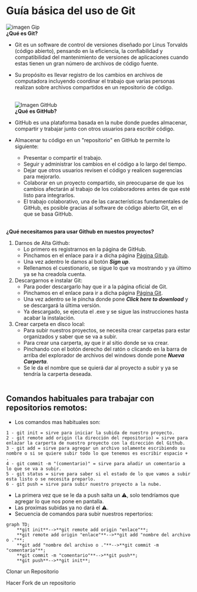 # Guía básica del uso de Git
 ![imagen Gip](https://upload.wikimedia.org/wikipedia/commons/thumb/e/e0/Git-logo.svg/250px-Git-logo.svg.png)  
**¿Qué es Git?**
  - Git es un software de control de versiones diseñado por Linus Torvalds (código abierto), pensando en la eficiencia, la confiabilidad y compatibilidad del mantenimiento de versiones de aplicaciones cuando estas tienen un gran número de archivos de código fuente.
  - Su propósito es llevar registro de los cambios en archivos de computadora incluyendo coordinar el trabajo que varias personas realizan sobre archivos compartidos en un repositorio de código.
    <br><br>

    ![Imagen GitHub](https://files.nachonacho.com/users/clbzfssd8006ho908duq44d5e/nn_1688808589954_1688808589316__1554417317973_github.png)  
**¿Qué es GitHub?**
-  GitHub es una plataforma basada en la nube donde puedes almacenar, compartir y trabajar junto con otros usuarios para escribir código.
-  Almacenar tu código en un "repositorio" en GitHub te permite lo siguiente:
    - Presentar o compartir el trabajo.
    - Seguir y administrar los cambios en el código a lo largo del tiempo.
    - Dejar que otros usuarios revisen el código y realicen sugerencias para mejorarlo.
    - Colaborar en un proyecto compartido, sin preocuparse de que los cambios afectarán al trabajo de los colaboradores antes de que esté listo para integrarlos.
    - El trabajo colaborativo, una de las características fundamentales de GitHub, es posible gracias al software de código abierto Git, en el que se basa GitHub.
<br><br>

**¿Qué necesitamos para usar Github en nuestos proyectos?**  
  1. Darnos de Alta Github:
     - Lo primero es registrarnos en la página de GitHub.
     - Pinchamos en el enlace para ir a dicha página [Página Gitub](https://github.com/).
     - Una vez adentro le damos al botón ***Sign up***.
     - Rellenamos el cuestionario, se sigue lo que va mostrando y ya último ya se ha creadola cuenta.
  2. Descargarnos e instalar Git:
     -  Para poder descargarlo hay que ir a la página oficial de Git.
     -  Pinchamos en el enlace para ir a dicha página [Página Git](https://git-scm.com/downloads/win).
     -  Una vez adentro se le pincha donde pone ***Click here to download*** y se descargará la última versión.
     -  Ya descargado, se ejecuta el .exe y se sigue las instrucciones hasta acabar la instalación.
  3. Crear carpeta en disco local:
     -  Para subir nuestros proyectos, se necesita crear carpetas para estar organizados y saber que se va a subir.
     -  Para crear una carperta, ay que ir al sitio donde se va crear.
     -  Pinchando con el botón derecho del ratón o clicando en la barra de arriba del explorador de archivos del windows donde pone ***Nueva Carperta***.
     -  Se le da el nombre que se quierá dar al proyecto a subir y ya se tendría la carperta deseada.
     <br><br>
     
## Comandos habituales para trabajar con repositorios remotos:  
  -  Los comandos mas habituales son:
```
1 - git init = sirve para iniciar la subida de nuestro proyecto.
2 - git remote add origin (la dirección del repositorio) = sirve para enlazar la carperta de nuestro proyecto con la dirección del Github.
3 - git add = sirve para agregar un archivo solamente escribiendo su nombre o si se quiere subir todo lo que tenemos es escribir espacio + .
4 - git commit -m "(comentario)" = sirve para añadir un comentario a lo que se va a subir.
5 - git status = sirve para saber si el estado de lo que vamos a subir esta listo o se necesita preparlo.
6 - git push = sirve para subir nuestro proyecto a la nube.
```
  -  La primera vez que se le da a push salta un ⚠️, solo tendríamos que agregar lo que nos pone en pantalla.
  -  Las proximas subidas ya no dará el ⚠️.
  -  Secuencia de comandos para subir nuestros repertorios:

```mermaid
graph TD;
    **git init**-->**git remote add origin "enlace"**;
    **git remote add origin "enlace"**-->**git add "nombre del archivo o ."**;
    **git add "nombre del archivo o ."**-->**git commit -m "comentario"**;
    **git commit -m "comentario"**-->**git push**;
    **git push**-->**git init**;
```

Clonar un Repositorio

Hacer Fork de un repositorio
